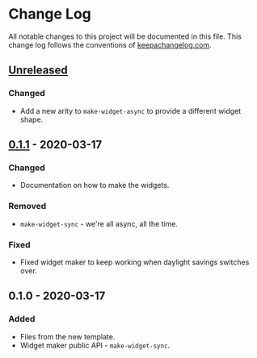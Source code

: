 # Change Log
All notable changes to this project will be documented in this file. This change log follows the conventions of [keepachangelog.com](http://keepachangelog.com/).

## [Unreleased]
### Changed
- Add a new arity to `make-widget-async` to provide a different widget shape.

## [0.1.1] - 2020-03-17
### Changed
- Documentation on how to make the widgets.

### Removed
- `make-widget-sync` - we're all async, all the time.

### Fixed
- Fixed widget maker to keep working when daylight savings switches over.

## 0.1.0 - 2020-03-17
### Added
- Files from the new template.
- Widget maker public API - `make-widget-sync`.

[Unreleased]: https://github.com/your-name/chess-clojure/compare/0.1.1...HEAD
[0.1.1]: https://github.com/your-name/chess-clojure/compare/0.1.0...0.1.1
